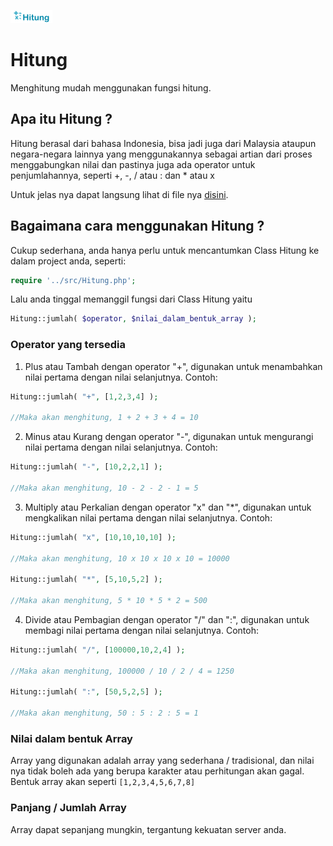 [logo]: https://github.com/rixkisoft/hitung/blob/master/doc/hitung.png?raw=true "Hitung"

![alt text][logo]
# Hitung
Menghitung mudah menggunakan fungsi hitung.

## Apa itu Hitung ? 
Hitung berasal dari bahasa Indonesia, bisa jadi juga dari Malaysia ataupun negara-negara lainnya yang menggunakannya sebagai artian dari proses menggabungkan nilai dan pastinya juga ada operator untuk penjumlahannya, seperti +, -, / atau : dan * atau x

Untuk jelas nya dapat langsung lihat di file nya [disini](/example/).

## Bagaimana cara menggunakan Hitung ?
Cukup sederhana, anda hanya perlu untuk mencantumkan Class Hitung ke dalam project anda, seperti:

```php
require '../src/Hitung.php';
```

Lalu anda tinggal memanggil fungsi dari Class Hitung yaitu

```php
Hitung::jumlah( $operator, $nilai_dalam_bentuk_array );
```

### Operator yang tersedia
1. Plus atau Tambah dengan operator "+", digunakan untuk menambahkan nilai pertama dengan nilai selanjutnya. Contoh:
```php
Hitung::jumlah( "+", [1,2,3,4] );

//Maka akan menghitung, 1 + 2 + 3 + 4 = 10
```
2. Minus atau Kurang dengan operator "-", digunakan untuk mengurangi nilai pertama dengan nilai selanjutnya. Contoh:
```php
Hitung::jumlah( "-", [10,2,2,1] );

//Maka akan menghitung, 10 - 2 - 2 - 1 = 5
```
3. Multiply atau Perkalian dengan operator "x" dan "*", digunakan untuk mengkalikan nilai pertama dengan nilai selanjutnya. Contoh:
```php
Hitung::jumlah( "x", [10,10,10,10] );

//Maka akan menghitung, 10 x 10 x 10 x 10 = 10000

Hitung::jumlah( "*", [5,10,5,2] );

//Maka akan menghitung, 5 * 10 * 5 * 2 = 500
```
4. Divide atau Pembagian dengan operator "/" dan ":", digunakan untuk membagi nilai pertama dengan nilai selanjutnya. Contoh:
```php
Hitung::jumlah( "/", [100000,10,2,4] );

//Maka akan menghitung, 100000 / 10 / 2 / 4 = 1250

Hitung::jumlah( ":", [50,5,2,5] );

//Maka akan menghitung, 50 : 5 : 2 : 5 = 1
```

### Nilai dalam bentuk Array
Array yang digunakan adalah array yang sederhana / tradisional, dan nilai nya tidak boleh ada yang berupa karakter atau perhitungan akan gagal. Bentuk array akan seperti `[1,2,3,4,5,6,7,8]`

### Panjang / Jumlah Array
Array dapat sepanjang mungkin, tergantung kekuatan server anda.
